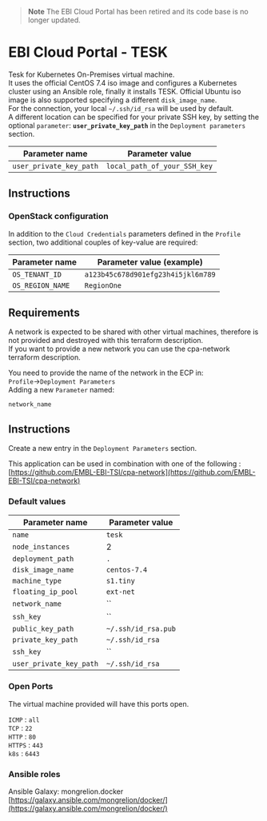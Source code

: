 > **Note**
> The EBI Cloud Portal has been retired and its code base is no longer updated.

# EBI Cloud Portal - TESK

Tesk for Kubernetes On-Premises virtual machine.  
It uses the official CentOS 7.4 iso image and configures a Kubernetes cluster using an Ansible role, finally it installs TESK.
Official Ubuntu iso image is also supported specifying a different `disk_image_name`.  
For the connection, your local `~/.ssh/id_rsa` will be used  by default.  
A different location can be specified for your private SSH key, by setting the optional `parameter`: **`user_private_key_path`** in the `Deployment parameters` section.

| Parameter name          | Parameter value              |
| ---                     | ---                          |
| `user_private_key_path` | `local_path_of_your_SSH_key` |

## Instructions

### OpenStack configuration
In addition to the `Cloud Credentials` parameters defined in the
`Profile` section, two additional couples of key-value are required:

| Parameter name    | Parameter value (example)         |
| ---               | ---                               |
| `OS_TENANT_ID`   | `a123b45c678d901efg23h4i5jkl6m789` |
| `OS_REGION_NAME ` | `RegionOne`                       |


## Requirements
A network is expected to be shared with other virtual machines, therefore is not provided and destroyed with this terraform description.  
If you want to provide a new network you can use the cpa-network terraform description.

You need to provide the name of the network in the ECP in:  
`Profile`->`Deployment Parameters`  
Adding a new `Parameter` named:

`network_name`

## Instructions
Create a new entry in the `Deployment Parameters` section.

This application can be used in combination with one of the following  :  
[https://github.com/EMBL-EBI-TSI/cpa-network](https://github.com/EMBL-EBI-TSI/cpa-network)  

### Default values

| Parameter name          | Parameter value     |
| ---                     | ---                 |
| `name`                  | `tesk`        |
| `node_instances`        | 2                   |
| `deployment_path`       | `.`                 |
| `disk_image_name`       | `centos-7.4`        |
| `machine_type`          | `s1.tiny`           |
| `floating_ip_pool`      | `ext-net`           |
| `network_name`          | ``                  |
| `ssh_key`               | ``                  |
| `public_key_path`       | `~/.ssh/id_rsa.pub` |
| `private_key_path`      | `~/.ssh/id_rsa`     |
| `ssh_key`               | ``                  |
| `user_private_key_path` | `~/.ssh/id_rsa`     |

### Open Ports
The virtual machine provided will have this ports open.

`ICMP`  : `all`  
`TCP`   : `22`  
`HTTP`  : `80`  
`HTTPS` : `443`  
`k8s`   : `6443`

### Ansible roles
Ansible Galaxy: mongrelion.docker
[https://galaxy.ansible.com/mongrelion/docker/](https://galaxy.ansible.com/mongrelion/docker/)
